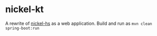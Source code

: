 # nickel-kt
A rewrite of [nickel-hs](https://github.com/vtan/nickel-hs) as a web application.
Build and run as `mvn clean spring-boot:run`
